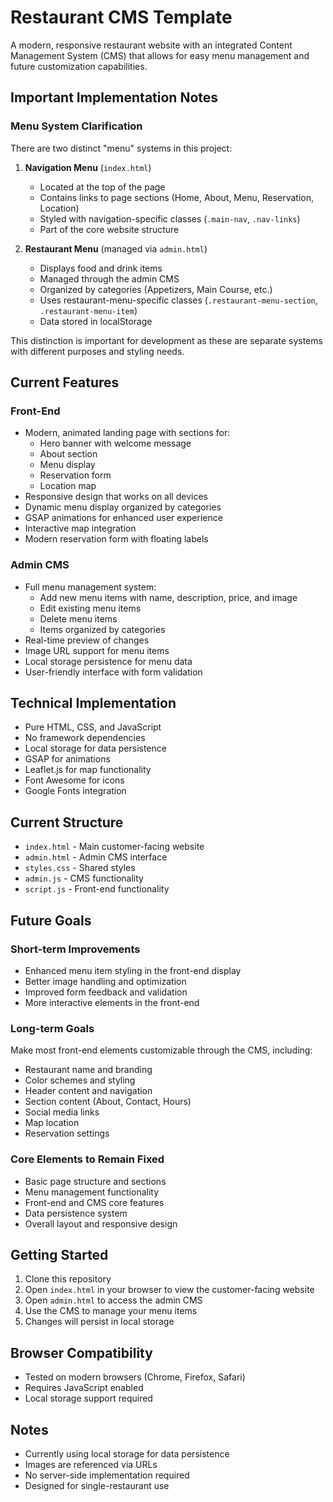 # Restaurant CMS Template

A modern, responsive restaurant website with an integrated Content Management System (CMS) that allows for easy menu management and future customization capabilities.

## Important Implementation Notes

### Menu System Clarification
There are two distinct "menu" systems in this project:

1. **Navigation Menu** (`index.html`)
   - Located at the top of the page
   - Contains links to page sections (Home, About, Menu, Reservation, Location)
   - Styled with navigation-specific classes (`.main-nav`, `.nav-links`)
   - Part of the core website structure

2. **Restaurant Menu** (managed via `admin.html`)
   - Displays food and drink items
   - Managed through the admin CMS
   - Organized by categories (Appetizers, Main Course, etc.)
   - Uses restaurant-menu-specific classes (`.restaurant-menu-section`, `.restaurant-menu-item`)
   - Data stored in localStorage

This distinction is important for development as these are separate systems with different purposes and styling needs.

## Current Features

### Front-End
- Modern, animated landing page with sections for:
  - Hero banner with welcome message
  - About section
  - Menu display
  - Reservation form
  - Location map
- Responsive design that works on all devices
- Dynamic menu display organized by categories
- GSAP animations for enhanced user experience
- Interactive map integration
- Modern reservation form with floating labels

### Admin CMS
- Full menu management system:
  - Add new menu items with name, description, price, and image
  - Edit existing menu items
  - Delete menu items
  - Items organized by categories
- Real-time preview of changes
- Image URL support for menu items
- Local storage persistence for menu data
- User-friendly interface with form validation

## Technical Implementation
- Pure HTML, CSS, and JavaScript
- No framework dependencies
- Local storage for data persistence
- GSAP for animations
- Leaflet.js for map functionality
- Font Awesome for icons
- Google Fonts integration

## Current Structure
- `index.html` - Main customer-facing website
- `admin.html` - Admin CMS interface
- `styles.css` - Shared styles
- `admin.js` - CMS functionality
- `script.js` - Front-end functionality

## Future Goals

### Short-term Improvements
- Enhanced menu item styling in the front-end display
- Better image handling and optimization
- Improved form feedback and validation
- More interactive elements in the front-end

### Long-term Goals
Make most front-end elements customizable through the CMS, including:
- Restaurant name and branding
- Color schemes and styling
- Header content and navigation
- Section content (About, Contact, Hours)
- Social media links
- Map location
- Reservation settings

### Core Elements to Remain Fixed
- Basic page structure and sections
- Menu management functionality
- Front-end and CMS core features
- Data persistence system
- Overall layout and responsive design

## Getting Started

1. Clone this repository
2. Open `index.html` in your browser to view the customer-facing website
3. Open `admin.html` to access the admin CMS
4. Use the CMS to manage your menu items
5. Changes will persist in local storage

## Browser Compatibility
- Tested on modern browsers (Chrome, Firefox, Safari)
- Requires JavaScript enabled
- Local storage support required

## Notes
- Currently using local storage for data persistence
- Images are referenced via URLs
- No server-side implementation required
- Designed for single-restaurant use
